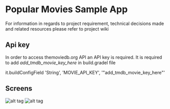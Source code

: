 
# Popular Movies Sample App
For information in regards to project requirement, technical decisions made and related resources please refer to
project wiki

## Api key
In order to access themoviedb.org API an API key is required. It is required to add *add_tmdb_movie_key_here* in build.gradel file 

 it.buildConfigField 'String', 'MOVIE_API_KEY', '"add_tmdb_movie_key_here"'
 
 Screens
 ---------
 ![alt tag](http://s31.postimg.org/ekbz4b0d7/movie_home.png)
 ![alt tag](http://s31.postimg.org/lk06lfpgb/movie_details.png)
